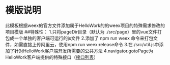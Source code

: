 # 模版说明
此模板根据weex的官方文件添加属于HelloWork的的weex项目的特殊需求修改的项目模版
##特殊性：
1.只将pageDir目录（默认为 ./src/page）里的vue文件打包成一个单独的客户端可运行的js文件
2.添加了 npm run weex 命令来打包文件，如需直接上传阿里云，使用npm run weex:release命令
3.在./src/util.js中添加了针对HelloWork客户端开发所需要的公共方法
4.navigator.gotoPage为HelloWork客户端提供的特殊接口（[接口列表](https://www.tapd.cn/20331431/markdown_wikis/#1120331431001000852)）
